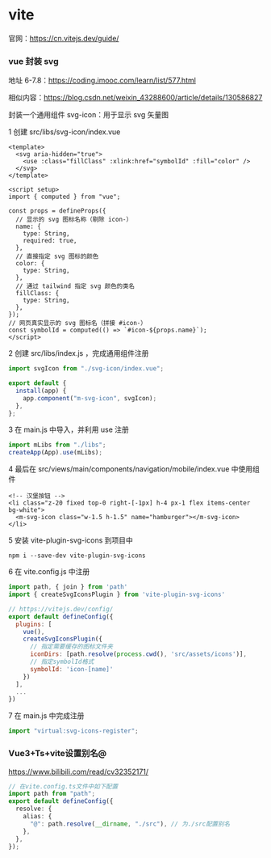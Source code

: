 # vite

官网：<https://cn.vitejs.dev/guide/>

### vue 封装 svg

地址 6-7.8：<https://coding.imooc.com/learn/list/577.html>

相似内容：<https://blog.csdn.net/weixin_43288600/article/details/130586827>

封装一个通用组件 svg-icon：用于显示 svg 矢量图

1 创建 src/libs/svg-icon/index.vue

```vue
<template>
  <svg aria-hidden="true">
    <use :class="fillClass" :xlink:href="symbolId" :fill="color" />
  </svg>
</template>

<script setup>
import { computed } from "vue";

const props = defineProps({
  // 显示的 svg 图标名称（剔除 icon-）
  name: {
    type: String,
    required: true,
  },
  // 直接指定 svg 图标的颜色
  color: {
    type: String,
  },
  // 通过 tailwind 指定 svg 颜色的类名
  fillClass: {
    type: String,
  },
});
// 网页真实显示的 svg 图标名（拼接 #icon-）
const symbolId = computed(() => `#icon-${props.name}`);
</script>
```

2 创建 src/libs/index.js ，完成通用组件注册

```js
import svgIcon from "./svg-icon/index.vue";

export default {
  install(app) {
    app.component("m-svg-icon", svgIcon);
  },
};
```

3 在 main.js 中导入，并利用 use 注册

```js
import mLibs from "./libs";
createApp(App).use(mLibs);
```

4 最后在 src/views/main/components/navigation/mobile/index.vue 中使用组件

```vue
<!-- 汉堡按钮 -->
<li class="z-20 fixed top-0 right-[-1px] h-4 px-1 flex items-center bg-white">
  <m-svg-icon class="w-1.5 h-1.5" name="hamburger"></m-svg-icon>
</li>
```

5 安装 vite-plugin-svg-icons 到项目中

```
npm i --save-dev vite-plugin-svg-icons
```

6 在 vite.config.js 中注册

```js
import path, { join } from 'path'
import { createSvgIconsPlugin } from 'vite-plugin-svg-icons'

// https://vitejs.dev/config/
export default defineConfig({
  plugins: [
    vue(),
    createSvgIconsPlugin({
      // 指定需要缓存的图标文件夹
      iconDirs: [path.resolve(process.cwd(), 'src/assets/icons')],
      // 指定symbolId格式
      symbolId: 'icon-[name]'
    })
  ],
  ...
})
```

7 在 main.js 中完成注册

```js
import "virtual:svg-icons-register";
```

### Vue3+Ts+vite设置别名@

https://www.bilibili.com/read/cv32352171/

```ts
// 在vite.config.ts文件中如下配置
import path from "path";
export default defineConfig({
  resolve: {
    alias: {
      "@": path.resolve(__dirname, "./src"), // 为./src配置别名
    },
  },
});

```